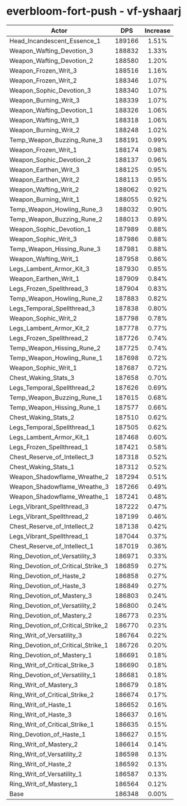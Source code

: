 # everbloom-fort-push - vf-yshaarj
| Actor | DPS | Increase |
|---|:---:|:---:|
|Head_Incandescent_Essence_1|189166|1.51%|
|Weapon_Wafting_Devotion_3|188832|1.33%|
|Weapon_Wafting_Devotion_2|188580|1.20%|
|Weapon_Frozen_Writ_3|188516|1.16%|
|Weapon_Frozen_Writ_2|188346|1.07%|
|Weapon_Sophic_Devotion_3|188340|1.07%|
|Weapon_Burning_Writ_3|188339|1.07%|
|Weapon_Wafting_Devotion_1|188326|1.06%|
|Weapon_Wafting_Writ_3|188318|1.06%|
|Weapon_Burning_Writ_2|188248|1.02%|
|Temp_Weapon_Buzzing_Rune_3|188191|0.99%|
|Weapon_Frozen_Writ_1|188174|0.98%|
|Weapon_Sophic_Devotion_2|188137|0.96%|
|Weapon_Earthen_Writ_3|188125|0.95%|
|Weapon_Earthen_Writ_2|188113|0.95%|
|Weapon_Wafting_Writ_2|188062|0.92%|
|Weapon_Burning_Writ_1|188055|0.92%|
|Temp_Weapon_Howling_Rune_3|188032|0.90%|
|Temp_Weapon_Buzzing_Rune_2|188013|0.89%|
|Weapon_Sophic_Devotion_1|187989|0.88%|
|Weapon_Sophic_Writ_3|187986|0.88%|
|Temp_Weapon_Hissing_Rune_3|187981|0.88%|
|Weapon_Wafting_Writ_1|187958|0.86%|
|Legs_Lambent_Armor_Kit_3|187930|0.85%|
|Weapon_Earthen_Writ_1|187909|0.84%|
|Legs_Frozen_Spellthread_3|187904|0.83%|
|Temp_Weapon_Howling_Rune_2|187883|0.82%|
|Legs_Temporal_Spellthread_3|187838|0.80%|
|Weapon_Sophic_Writ_2|187798|0.78%|
|Legs_Lambent_Armor_Kit_2|187778|0.77%|
|Legs_Frozen_Spellthread_2|187726|0.74%|
|Temp_Weapon_Hissing_Rune_2|187725|0.74%|
|Temp_Weapon_Howling_Rune_1|187698|0.72%|
|Weapon_Sophic_Writ_1|187687|0.72%|
|Chest_Waking_Stats_3|187658|0.70%|
|Legs_Temporal_Spellthread_2|187626|0.69%|
|Temp_Weapon_Buzzing_Rune_1|187615|0.68%|
|Temp_Weapon_Hissing_Rune_1|187577|0.66%|
|Chest_Waking_Stats_2|187510|0.62%|
|Legs_Temporal_Spellthread_1|187505|0.62%|
|Legs_Lambent_Armor_Kit_1|187468|0.60%|
|Legs_Frozen_Spellthread_1|187421|0.58%|
|Chest_Reserve_of_Intellect_3|187318|0.52%|
|Chest_Waking_Stats_1|187312|0.52%|
|Weapon_Shadowflame_Wreathe_2|187294|0.51%|
|Weapon_Shadowflame_Wreathe_3|187266|0.49%|
|Weapon_Shadowflame_Wreathe_1|187241|0.48%|
|Legs_Vibrant_Spellthread_3|187222|0.47%|
|Legs_Vibrant_Spellthread_2|187199|0.46%|
|Chest_Reserve_of_Intellect_2|187138|0.42%|
|Legs_Vibrant_Spellthread_1|187044|0.37%|
|Chest_Reserve_of_Intellect_1|187019|0.36%|
|Ring_Devotion_of_Versatility_3|186971|0.33%|
|Ring_Devotion_of_Critical_Strike_3|186859|0.27%|
|Ring_Devotion_of_Haste_2|186858|0.27%|
|Ring_Devotion_of_Haste_3|186849|0.27%|
|Ring_Devotion_of_Mastery_3|186803|0.24%|
|Ring_Devotion_of_Versatility_2|186800|0.24%|
|Ring_Devotion_of_Mastery_2|186773|0.23%|
|Ring_Devotion_of_Critical_Strike_2|186770|0.23%|
|Ring_Writ_of_Versatility_3|186764|0.22%|
|Ring_Devotion_of_Critical_Strike_1|186726|0.20%|
|Ring_Devotion_of_Mastery_1|186691|0.18%|
|Ring_Writ_of_Critical_Strike_3|186690|0.18%|
|Ring_Devotion_of_Versatility_1|186681|0.18%|
|Ring_Writ_of_Mastery_3|186679|0.18%|
|Ring_Writ_of_Critical_Strike_2|186674|0.17%|
|Ring_Writ_of_Haste_1|186652|0.16%|
|Ring_Writ_of_Haste_3|186637|0.16%|
|Ring_Writ_of_Critical_Strike_1|186635|0.15%|
|Ring_Devotion_of_Haste_1|186627|0.15%|
|Ring_Writ_of_Mastery_2|186614|0.14%|
|Ring_Writ_of_Versatility_2|186598|0.13%|
|Ring_Writ_of_Haste_2|186592|0.13%|
|Ring_Writ_of_Versatility_1|186587|0.13%|
|Ring_Writ_of_Mastery_1|186564|0.12%|
|Base|186348|0.00%|
